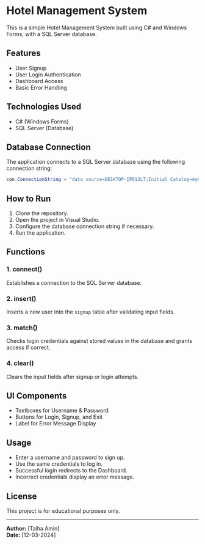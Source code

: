 # Hotel Management System

This is a simple Hotel Management System built using C# and Windows Forms, with a SQL Server database.

## Features
- User Signup
- User Login Authentication
- Dashboard Access
- Basic Error Handling

## Technologies Used
- C# (Windows Forms)
- SQL Server (Database)

## Database Connection
The application connects to a SQL Server database using the following connection string:
```csharp
con.ConnectionString = "data source=DESKTOP-IPD12LT;Initial Catalog=myHotel;integrated security=True";
```

## How to Run
1. Clone the repository.
2. Open the project in Visual Studio.
3. Configure the database connection string if necessary.
4. Run the application.

## Functions
### 1. **connect()**
Establishes a connection to the SQL Server database.

### 2. **insert()**
Inserts a new user into the `signup` table after validating input fields.

### 3. **match()**
Checks login credentials against stored values in the database and grants access if correct.

### 4. **clear()**
Clears the input fields after signup or login attempts.

## UI Components
- Textboxes for Username & Password
- Buttons for Login, Signup, and Exit
- Label for Error Message Display

## Usage
- Enter a username and password to sign up.
- Use the same credentials to log in.
- Successful login redirects to the Dashboard.
- Incorrect credentials display an error message.

## License
This project is for educational purposes only.

---
**Author:** [Talha Amin]  
**Date:** [12-03-2024]
